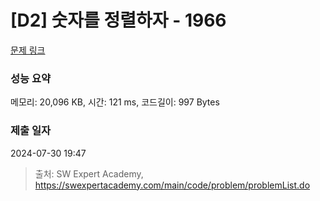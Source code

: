 # [D2] 숫자를 정렬하자 - 1966 

[문제 링크](https://swexpertacademy.com/main/code/problem/problemDetail.do?contestProbId=AV5PrmyKAWEDFAUq) 

### 성능 요약

메모리: 20,096 KB, 시간: 121 ms, 코드길이: 997 Bytes

### 제출 일자

2024-07-30 19:47



> 출처: SW Expert Academy, https://swexpertacademy.com/main/code/problem/problemList.do